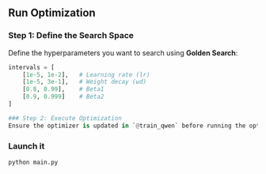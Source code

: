 
## Run Optimization

### Step 1: Define the Search Space  
Define the hyperparameters you want to search using **Golden Search**:  

```python
intervals = [
    [1e-5, 1e-2],   # Learning rate (lr)
    [1e-5, 3e-1],   # Weight decay (wd)
    [0.8, 0.99],    # Beta1
    [0.9, 0.999]    # Beta2
]

### Step 2: Execute Optimization  
Ensure the optimizer is updated in `@train_qwen` before running the optimization process.  
```  
### Launch it

```bash
python main.py
```
